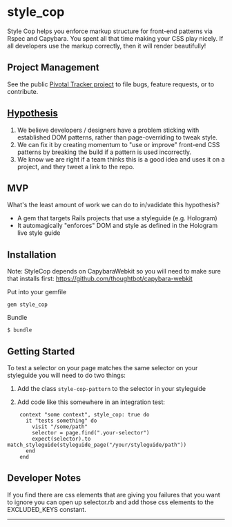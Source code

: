 # style_cop
Style Cop helps you enforce markup structure for front-end patterns via Rspec and Capybara. You spent all that time making your CSS play nicely. If all developers use the markup correctly, then it will render beautifully! 

## Project Management
See the public [Pivotal Tracker project][] to file bugs, feature requests, or to contribute.

## [Hypothesis][]

1. We believe developers / designers have a problem sticking with established DOM patterns, rather than page-overriding to tweak style.
2. We can fix it by creating momentum to "use or improve" front-end CSS patterns by breaking the build if a pattern is used incorrectly.
3. We know we are right if a team thinks this is a good idea and uses it on a project, and they tweet a link to the repo.

## MVP

What's the least amount of work we can do to in/vadidate this hypothesis?

* A gem that targets Rails projects that use a styleguide (e.g. Hologram)
* It automagically "enforces" DOM and style as defined in the Hologram live style guide

## Installation

Note: StyleCop depends on CapybaraWebkit so you will need to make sure that installs first: https://github.com/thoughtbot/capybara-webkit

Put into your gemfile

    gem style_cop
    
Bundle

    $ bundle
    
## Getting Started

To test a selector on your page matches the same selector on your styleguide
you will need to do two things:

1. Add the class `style-cop-pattern` to the selector in your styleguide

2. Add code like this somewhere in an integration test:

```
    context "some context", style_cop: true do
      it "tests something" do
        visit "/some/path"
        selector = page.find(".your-selector")
        expect(selector).to match_styleguide(styleguide_page("/your/styleguide/path"))
      end
    end
```

## Developer Notes

If you find there are css elements that are giving you failures that you want to ignore you can
open up selector.rb and add those css elements to the EXCLUDED_KEYS constant.

---
<!-- ### LINKS ### -->

[hypothesis]: http://pivotallabs.com/lean-hypothesis
[Pivotal Tracker project]: https://www.pivotaltracker.com/s/projects/1027380


